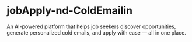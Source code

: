 # jobApply-nd-ColdEmailin
An AI-powered platform that helps job seekers discover opportunities, generate personalized cold emails, and apply with ease — all in one place.

